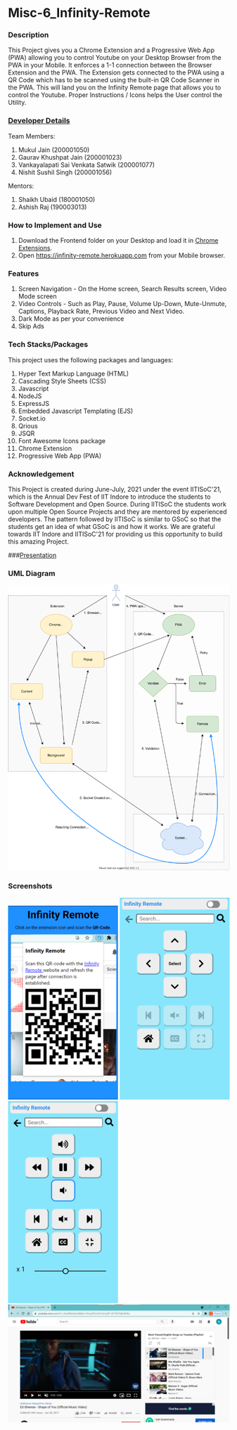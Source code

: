 # Misc-6_Infinity-Remote

### Description
This Project gives you a Chrome Extension and a Progressive Web App (PWA) allowing you to control Youtube on your Desktop Browser from the PWA in your Mobile. It enforces a 1-1 connection between the Browser Extension and the PWA. The Extension gets connected to the PWA using a QR Code which has to be scanned using the built-in QR Code Scanner in the PWA. This will land you on the Infinity Remote page that allows you to control the Youtube. Proper Instructions / Icons helps the User control the Utility.

### [Developer Details](https://docs.google.com/document/d/1REjqQN7qbH5l_CglM1tw-Q24cmVuz2DY5YAoGSE6kVo/edit?usp=sharing)
Team Members:
1. Mukul Jain                            (200001050)
2. Gaurav Khushpat Jain                  (200001023)
3. Vankayalapati Sai Venkata Satwik      (200001077) 
4. Nishit Sushil Singh                   (200001056)

Mentors:
1. Shaikh Ubaid                          (180001050)
2. Ashish Raj                            (190003013)

### How to Implement and Use
1. Download the Frontend folder on your Desktop and load it in [Chrome Extensions](chrome://extensions).
2. Open https://infinity-remote.herokuapp.com from your Mobile browser.


### Features
1. Screen Navigation - On the Home screen, Search Results screen, Video Mode screen
2. Video Controls - Such as Play, Pause, Volume Up-Down, Mute-Unmute, Captions, Playback Rate, Previous Video and Next Video.
3. Dark Mode as per your convenience
4. Skip Ads


### Tech Stacks/Packages
This project uses the following packages and languages:
1. Hyper Text Markup Language (HTML)
2. Cascading Style Sheets (CSS)
3. Javascript
4. NodeJS
5. ExpressJS
6. Embedded Javascript Templating (EJS)
7. Socket.io
8. Qrious
9. JSQR
10. Font Awesome Icons package
11. Chrome Extension
12. Progressive Web App (PWA)

### Acknowledgement
This Project is created during June-July, 2021 under the event IITISoC'21, which is the Annual Dev Fest of IIT Indore to introduce the students to Software Development and Open Source. During IITISoC the students work upon multiple Open Source Projects and they are mentored by experienced developers. The pattern followed by IITISoC is similar to GSoC so that the students get an idea of what GSoC is and how it works. We are grateful towards IIT Indore and IITISoC'21 for providing us this opportunity to build this amazing Project.

###[Presentation](https://docs.google.com/presentation/d/1hgWD-B63B1HiPYFPqtR4fqtTdgqv-SCXV8EWgrI1b3Y)

### UML Diagram
![UML Diagram illustrating the design flow of the Project](https://github.com/AshishRajIITI/Misc-6-Infinity-Remote/blob/main/UML%20Diagram.svg)

### Screenshots
<img src="https://github.com/AshishRajIITI/Misc-6-Infinity-Remote/blob/87a3027b7bccbb2c48e5cac2398111ba36df766c/Screenshots/QR-Scanner.png" width="250" alt="QR-Scanner">
<img src="https://github.com/AshishRajIITI/Misc-6-Infinity-Remote/blob/87a3027b7bccbb2c48e5cac2398111ba36df766c/Screenshots/Remote-Panels.png" width="250" alt="Remote-Navigation">
<img src="https://github.com/AshishRajIITI/Misc-6-Infinity-Remote/blob/87a3027b7bccbb2c48e5cac2398111ba36df766c/Screenshots/Remote-video-light.png" width="250" alt="Remote controlling Youtube Video">
<img src="https://github.com/AshishRajIITI/Misc-6-Infinity-Remote/blob/87a3027b7bccbb2c48e5cac2398111ba36df766c/Screenshots/Extension-Video.png" width="900" alt="Video being controlled by Remote">





